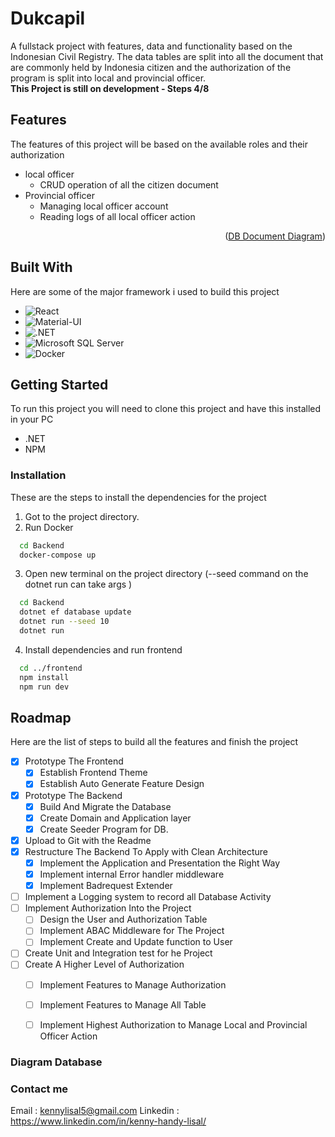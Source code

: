 # Dukcapil 
A fullstack project with features, data and functionality based on the Indonesian Civil Registry. The data tables are split into all the document that are commonly held by Indonesia citizen and the authorization of the program is split into local and provincial officer.<br>
**This Project is still on development - Steps 4/8**
## Features
The features of this project will be based on the available roles and their authorization

- local officer
  - CRUD operation of all the citizen document
- Provincial officer
  - Managing local officer account
  - Reading logs of all local officer action

<p align="right">(<a href="#tabel-dokumen">DB Document Diagram</a>)</p>

## Built With

Here are some of the major framework i used to build this project

* ![React](https://img.shields.io/badge/React-%2320232a.svg?logo=react&logoColor=%2361DAFB)
* ![Material-UI](https://img.shields.io/badge/Material%20UI-007FFF?style=for-the-badge&logo=mui&logoColor=white)
* ![.NET](https://img.shields.io/badge/.NET-512BD4?logo=dotnet&logoColor=fff)
* ![Microsoft SQL Server](https://custom-icon-badges.demolab.com/badge/Microsoft%20SQL%20Server-CC2927?logo=mssqlserver-white&logoColor=white)
* ![Docker](https://img.shields.io/badge/Docker-2496ED?logo=docker&logoColor=fff)

## Getting Started
To run this project you will need to clone this project and have this installed in your PC
* .NET
* NPM

### Installation
These are the steps to install the dependencies for the project

1. Got to the project directory.
2. Run Docker
```bash
  cd Backend
  docker-compose up
```
3. Open new terminal on the project directory (--seed command on the dotnet run can take args <number>)
```bash
  cd Backend
  dotnet ef database update
  dotnet run --seed 10
  dotnet run
```
4. Install dependencies and run frontend
```bash
  cd ../frontend
  npm install
  npm run dev
```

## Roadmap
Here are the list of steps to build all the features and finish the project
- [x] Prototype The Frontend
    - [X] Establish Frontend Theme
    - [X] Establish Auto Generate Feature Design
- [x] Prototype The Backend
    - [X] Build And Migrate the Database
    - [X] Create Domain and Application layer
    - [X] Create Seeder Program for DB.
- [X] Upload to Git with the Readme
- [X] Restructure The Backend To Apply with Clean Architecture
    - [X] Implement the Application and Presentation the Right Way
    - [X] Implement internal Error handler middleware
    - [X] Implement Badrequest Extender
- [ ] Implement a Logging system to record all Database Activity
- [ ] Implement Authorization Into the Project
    - [ ] Design the User and Authorization Table
    - [ ] Implement ABAC Middleware for The Project
    - [ ] Implement Create and Update function to User
- [ ] Create Unit and Integration test for he Project
- [ ] Create A Higher Level of Authorization
    - [ ] Implement Features to Manage Authorization
    - [ ] Implement Features to Manage All Table
    - [ ] Implement Highest Authorization to Manage Local and Provincial Officer Action


<a id="tabel-dokumen"></a>
### Diagram Database

### Contact me
Email : kennylisal5@gmail.com
Linkedin : https://www.linkedin.com/in/kenny-handy-lisal/

